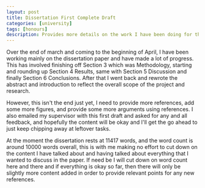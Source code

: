 ```yaml
---
layout: post
title: Dissertation First Complete Draft
categories: [university]
tags: [honours]
description: Provides more details on the work I have been doing for the dissertation.
---
```


Over the end of march and coming to the beginning of April, I have been working mainly on the dissertation paper and have made a lot of progress. This has involved finishing off Section 3 which was Methodology, starting and rounding up Section 4 Results, same with Section 5 Discussion and finally Section 6 Conclusions. After that I went back and rewrote the abstract and introduction to reflect the overall scope of the project and research.

However, this isn't the end just yet, I need to provide more references, add some more figures, and provide some more arguments using references. I also emailed my supervisor with this first draft and asked for any and all feedback, and hopefully the content will be okay and I'll get the go ahead to just keep chipping away at leftover tasks.

At the moment the dissertation rests at 11417 words, and the word count is around 10000 words overall, this is with me making no effort to cut down on the content I have talked about and having talked about everything that I wanted to discuss in the paper. If need be I will cut down on word count here and there and if everything is okay so far, then there will only be slightly more content added in order to provide relevant points for any new references.